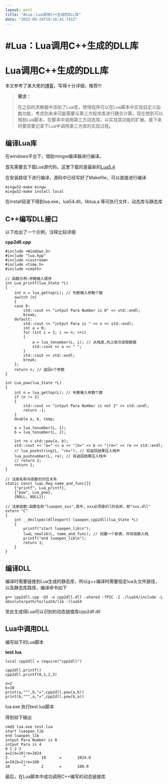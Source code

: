 ```yaml
---
layout: post
title: "#Lua：Lua调用C++生成的DLL库"
date: "2022-09-24T19:16:41.741Z"
---
```

#Lua：Lua调用C++生成的DLL库
====================

Lua调用C++生成的DLL库
===============

本文参考了某大佬的[博客](https://www.cnblogs.com/sevenyuan/p/4511808.html)，写得十分详细，推荐!!!

> **需求：**
> 
> 在之前的求解器中添加了Lua库，使得程序可以在Lua脚本中实现自定义函数功能，考虑到未来可能需要与第三方程序库进行耦合计算，现在想到可以借助Lua脚本，在脚本中调用第三方动态库，以实现其功能的扩展。接下来将要简要记录下Lua中调用第三方库的实现过程。

编译Lua库
------

在windows平台下，借助mingw编译器进行编译。

首先需要去下载Lua源代码，这里下载的是最新的[Lua5.4](http://www.lua.org/download.html)

在安装路径下进行编译，源码中已经写好了Makefile，可以直接进行编译

    mingw32-make mingw
    mingw32-make install local
    

在install目录下得到lua.exe，lua54.dll，liblua.a 等可执行文件，动态库与静态库

C++编写DLL接口
----------

以下给出了一个示例，注释比较详细

**cpp2dll.cpp**

    #include <Windows.h>
    #include "lua.hpp"
    #include <iostream>
    #include <time.h>
    #include <cmath>
    
    // 函数示例:参数输入顺序
    int Lua_printf(lua_State *L)
    {
        int n = lua_gettop(L); // 判断输入参数个数
        switch (n)
        {
        case 0:
            std::cout << "intput Para Number is 0" << std::endl;
            break;
        default:
            std::cout << "intput Para is " << n << std::endl;
            int a = 0;
            for (int i = 1; i <= n; ++i)
            {
                a = lua_tonumber(L, i); // 从栈底,向上依次读取数据
                std::cout << a << " ";
            }
            std::cout << std::endl;
            break;
        };
        return n; // 返回n个参数
    }
    
    int Lua_pow(lua_State *L)
    {
        int n = lua_gettop(L); // 判断输入参数个数
        if (n != 2)
        {
            std::cout << "intput Para Number is not 2" << std::endl;
            return -1;
        }
        double a, b, temp;
    
        a = lua_tonumber(L, 1);
        b = lua_tonumber(L, 2);
    
        int re = std::pow(a, b);
        std::cout << "a=" << a << "|b=" << b << "|re=" << re << std::endl;
        // lua_pushstring(L, "re="); // 将返回结果压入栈中
        lua_pushnumber(L, re); // 将返回结果压入栈中
        // return 2;
        return 1;
    }
    
    // 注册名称与函数的对应关系
    static const luaL_Reg name_and_func[]{
        {"printf", Lua_printf},
        {"pow", Lua_pow},
        {NULL, NULL}};
    
    // 注册函数:函数名称"luaopen_xxx",其中，xxx必须是dll的名称，即"xxx.dll"
    extern "C"
    {
        int __declspec(dllexport) luaopen_cpp2dll(lua_State *L)
        {
            printf("start luaopen_lib\n");
            luaL_newlib(L, name_and_func); // 创建一个新表，并将函数入栈
            printf("end luaopen_lib\n");
            return 1;
        }
    }
    

编译DLL
-----

编译时需要链接到Lua生成的静态库，所以g++编译时需要指定lua头文件路径，以及静态库路径，编译命令如下

    g++ cpp2dll.cpp -O3 -o cpp2dll.dll -shared -fPIC -I ./lua54/include -L absolute/path/to/lua54/lib -llua54
    

至此生成得Lua可以识别的动态链接库cpp2dll.dll

Lua中调用DLL
---------

编写如下的Lua脚本

**test.lua**

    local cpp2dll = require("cpp2dll")
    
    cpp2dll.printf()
    cpp2dll.printf(0,1,2,3)
    
    a=2
    b=10
    print(a,"^",b,"=",cpp2dll.pow(a,b))
    print(b,"^",a,"=",cpp2dll.pow(b,a))
    

lua.exe 执行test.lua脚本

得到如下输出

    cmd$ lua.exe test.lua
    start luaopen_lib
    end luaopen_lib
    intput Para Number is 0
    intput Para is 4
    0 1 2 3
    a=2|b=10|re=1024
    2       ^       10      =       1024.0
    a=10|b=2|re=100
    10      ^       2       =       100.0
    

最后，在Lua脚本中成功调用C++编写的动态链接库